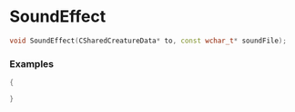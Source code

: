 # SoundEffect

```cpp - C++
void SoundEffect(CSharedCreatureData* to, const wchar_t* soundFile);
```

### Examples
```cpp - C++
{

}
```
